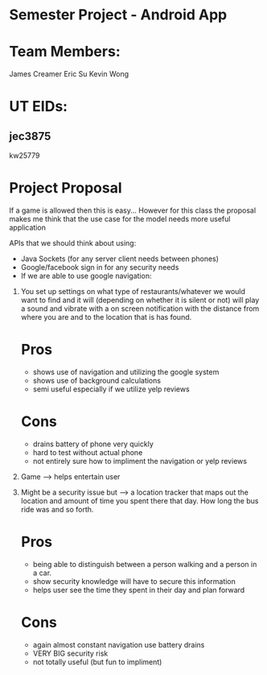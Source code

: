 Semester Project - Android App
==============================

Team Members:
=============
James Creamer
Eric Su
Kevin Wong

UT EIDs:
========
jec3875
-------
kw25779


Project Proposal
================

If a game is allowed then this is easy...
However for this class the proposal makes me
think that the use case for the model needs
more useful application

APIs that we should think about using:
- Java Sockets (for any server client needs between phones)
- Google/facebook sign in for any security needs
- If we are able to use google navigation:

1)	You set up settings on what type of restaurants/whatever we would want to find
	and it will (depending on whether it is silent or not) will play a sound and vibrate
	with a on screen notification with the distance from where you are and to the location that is has found.
	
	Pros
	====
	- shows use of navigation and utilizing the google system
	- shows use of background calculations
	- semi useful especially if we utilize yelp reviews
	
	Cons
	====
	- drains battery of phone very quickly
	- hard to test without actual phone
	- not entirely sure how to impliment the navigation or yelp reviews
	
	
2)	Game --> helps entertain user

3)	Might be a security issue but --> a location tracker that maps out the location and
	amount of time you spent there that day. How long the bus ride was and so forth.
	
	Pros
	====
	- being able to distinguish between a person walking and a person in a car.
	- show security knowledge will have to secure this information
	- helps user see the time they spent in their day and plan forward
	
	Cons
	====
	- again almost constant navigation use battery drains
	- VERY BIG security risk
	- not totally useful (but fun to impliment)
	







